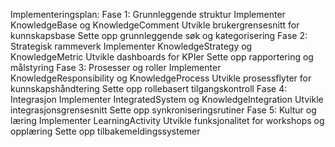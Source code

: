 Implementeringsplan:
Fase 1: Grunnleggende struktur
Implementer KnowledgeBase og KnowledgeComment
Utvikle brukergrensesnitt for kunnskapsbase
Sette opp grunnleggende søk og kategorisering
Fase 2: Strategisk rammeverk
Implementer KnowledgeStrategy og KnowledgeMetric
Utvikle dashboards for KPIer
Sette opp rapportering og målstyring
Fase 3: Prosesser og roller
Implementer KnowledgeResponsibility og KnowledgeProcess
Utvikle prosessflyter for kunnskapshåndtering
Sette opp rollebasert tilgangskontroll
Fase 4: Integrasjon
Implementer IntegratedSystem og KnowledgeIntegration
Utvikle integrasjonsgrensesnitt
Sette opp synkroniseringsrutiner
Fase 5: Kultur og læring
Implementer LearningActivity
Utvikle funksjonalitet for workshops og opplæring
Sette opp tilbakemeldingssystemer